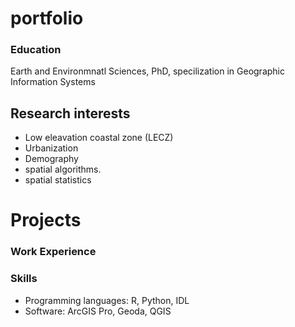 # portfolio
### Education
Earth and Environmnatl Sciences, PhD, specilization in Geographic Information Systems

## Research interests
- Low eleavation coastal zone (LECZ)
- Urbanization
- Demography
- spatial algorithms.
- spatial statistics

# Projects

### Work Experience

### Skills
- Programming languages: R, Python, IDL
- Software: ArcGIS Pro, Geoda, QGIS
